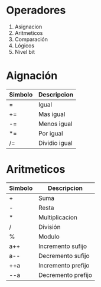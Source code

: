 # Operadores
1. Asignacion
2. Aritmeticos
3. Comparación
4. Lógicos
5. Nivel bit

# Aignación

| Simbolo | Descripcion     |
|--------|-----------------|
| =      | Igual           |
| +=     | Mas igual       |
| -=     | Menos igual     |
| *=     | Por igual       |
| /=     | Dividio igual   |

# Aritmeticos

| Simbolo | Descripcion     |
|--------|-----------------|
| +      | Suma           |
| -     | Resta       |
| *     | Multiplicacion     |
| /     | División       |
| %     | Modulo   |
| a++     | Incremento sufijo   |
| a--     | Decremento sufijo   |
| ++a     | Incremento prefijo   |
| --a     | Decremento prefijo   |
